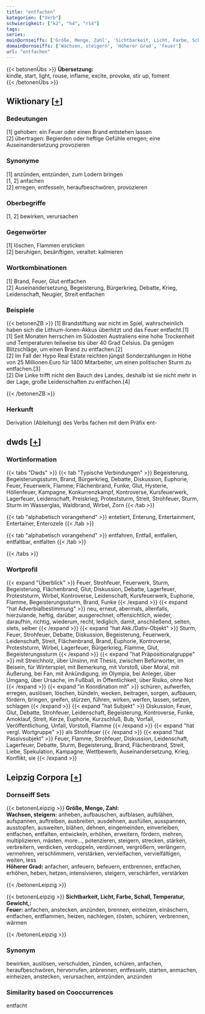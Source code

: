 ```yaml
---
title: "entfachen"
kategorien: ["Verb"]
schwierigkeit: ["k2", "h4", "r14"]
tags:
series:
mainDornseiffs: ['Größe, Menge, Zahl', 'Sichtbarkeit, Licht, Farbe, Schall, Temperatur, Gewicht,']
domainDornseiffs: ['Wachsen, steigern', 'Höherer Grad', 'Feuer']
url: "entfachen"
---
```


{{< betonenÜbs >}}
**Übersetzung:**  
kindle, start, light, rouse, inflame, excite, provoke, stir up, foment  
{{< /betonenÜbs >}}

## Wiktionary [[+](https://de.wiktionary.org/wiki/entfachen)]

### Bedeutungen
[1] gehoben: ein Feuer oder einen Brand entstehen lassen  
[2] übertragen: Begierden oder heftige Gefühle erregen; eine Auseinandersetzung provozieren  

### Synonyme
[1] anzünden, entzünden, zum Lodern bringen  
[1, 2] anfachen  
[2] erregen, entfesseln, heraufbeschwören, provozieren  

### Oberbegriffe
[1, 2] bewirken, verursachen  

### Gegenwörter
[1] löschen, Flammen ersticken  
[2] beruhigen, besänftigen, veraltet: kalmieren  

### Wortkombinationen
[1] Brand, Feuer, Glut entfachen  
[2] Auseinandersetzung, Begeisterung, Bürgerkrieg, Debatte, Krieg, Leidenschaft, Neugier, Streit entfachen  

### Beispiele
{{< betonenZB >}}
[1] Brandstiftung war nicht im Spiel, wahrscheinlich haben sich die Lithium-Ionen-Akkus überhitzt und das Feuer entfacht.[1]  
[1] Seit Monaten herrschen im Südosten Australiens eine hohe Trockenheit und Temperaturen teilweise bis über 40 Grad Celsius. Da genügen Blitzschläge, um einen Brand zu entfachen.[2]  
[2] Im Fall der Hypo Real Estate reichten jüngst Sonderzahlungen in Höhe von 25 Millionen Euro für 1400 Mitarbeiter, um einen politischen Sturm zu entfachen.[3]  
[2] Die Linke trifft nicht den Bauch des Landes, deshalb ist sie nicht mehr in der Lage, große Leidenschaften zu entfachen.[4]  

{{< /betonenZB >}}
### Herkunft
Derivation (Ableitung) des Verbs fachen mit dem Präfix ent-  



## dwds [[+](https://www.dwds.de/wb/entfachen)]

### Wortinformation
{{< tabs "Dwds" >}}
{{< tab "Typische Verbindungen" >}}
Begeisterung, Begeisterungssturm, Brand, Bürgerkrieg, Debatte, Diskussion, Euphorie, Feuer, Feuerwerk, Flamme, Flächenbrand, Funke, Glut, Hysterie, Höllenfeuer, Kampagne, Konkurrenzkampf, Kontroverse, Kursfeuerwerk, Lagerfeuer, Leidenschaft, Preiskrieg, Proteststurm, Streit, Strohfeuer, Sturm, Sturm im Wasserglas, Waldbrand, Wirbel, Zorn
{{< /tab >}}

{{< tab "alphabetisch vorangehend" >}}
entetiert, Enterung, Entertainment, Entertainer, Enterozele
{{< /tab >}}

{{< tab "alphabetisch vorangehend" >}}
entfahren, Entfall, entfallen, entfaltbar, entfalten
{{< /tab >}}

{{< /tabs >}}

### Wortprofil
{{< expand "Überblick" >}} Feuer, Strohfeuer, Feuerwerk, Sturm, Begeisterung, Flächenbrand, Glut, Diskussion, Debatte, Lagerfeuer, Proteststurm, Wirbel, Kontroverse, Leidenschaft, Kursfeuerwerk, Euphorie, Flamme, Begeisterungssturm, Brand, Funke {{< /expand >}}
{{< expand "hat Adverbialbestimmung" >}} neu, erneut, abermals, allenfalls, hierzulande, heftig, darüber, ausgerechnet, offensichtlich, wieder, daraufhin, richtig, wiederum, recht, lediglich, damit, anschließend, selten, stets, selber {{< /expand >}}
{{< expand "hat Akk./Dativ-Objekt" >}} Sturm, Feuer, Strohfeuer, Debatte, Diskussion, Begeisterung, Feuerwerk, Leidenschaft, Streit, Flächenbrand, Brand, Euphorie, Kontroverse, Proteststurm, Wirbel, Lagerfeuer, Bürgerkrieg, Flamme, Glut, Begeisterungssturm {{< /expand >}}
{{< expand "hat Präpositionalgruppe" >}} mit Streichholz, über Unsinn, mit Thesis, zwischen Befürworter, im Beisein, für Winterspiel, mit Bemerkung, mit Vorstoß, über Moral, mit Äußerung, bei Fan, mit Ankündigung, im Olympia, bei Anleger, über Umgang, über Ursache, im Fußball, in Öffentlichkeit, über Risiko, ohne Not {{< /expand >}}
{{< expand "in Koordination mit" >}} schüren, aufwerfen, erregen, auslösen, löschen, bündeln, wecken, beitragen, sorgen, aufbauen, fördern, bringen, greifen, stürzen, führen, wirken, werfen, lassen, setzen, schlagen {{< /expand >}}
{{< expand "hat Subjekt" >}} Diskussion, Feuer, Glut, Debatte, Strohfeuer, Leidenschaft, Begeisterung, Kontroverse, Funke, Amoklauf, Streit, Kerze, Euphorie, Kurzschluß, Bub, Vorfall, Veröffentlichung, Unfall, Vorstoß, Flamme {{< /expand >}}
{{< expand "hat vergl. Wortgruppe" >}} als Strohfeuer {{< /expand >}}
{{< expand "hat Passivsubjekt" >}} Feuer, Flamme, Strohfeuer, Diskussion, Leidenschaft, Lagerfeuer, Debatte, Sturm, Begeisterung, Brand, Flächenbrand, Streit, Liebe, Spekulation, Kampagne, Wettbewerb, Auseinandersetzung, Krieg, Konflikt, sie {{< /expand >}}

## Leipzig Corpora [[+](https://corpora.uni-leipzig.de/en/res?word=entfachen&corpusId=deu_newscrawl-public_2018)]

### Dornseiff Sets
{{< betonenLeipzig >}}
**Größe, Menge, Zahl:**  
**Wachsen, steigern:** anheben, aufbauschen, aufblasen, aufblähen, aufspannen, auftreiben, ausbreiten, ausdehnen, ausfüllen, ausspannen, ausstopfen, ausweiten, blähen, dehnen, eingemeinden, einverleiben, entfachen, entfalten, entwickeln, erhöhen, erweitern, fördern, mehren, multiplizieren, mästen, more..., potenzieren, steigern, strecken, stärken, verbreitern, verdicken, verdoppeln, verdünnen, vergrößern, verlängern, vermehren, verschlimmern, verstärken, vervielfachen, vervielfältigen, weiten, less  
**Höherer Grad:** anfachen, anfeuern, befeuern, entbrennen, entfachen, erhöhen, heben, hetzen, intensivieren, steigern, verschärfen, verstärken  

{{< /betonenLeipzig >}}


{{< betonenLeipzig >}}
**Sichtbarkeit, Licht, Farbe, Schall, Temperatur, Gewicht,:**  
**Feuer:** anfachen, anstecken, anzünden, brennen, einheizen, einäschern, entfachen, entflammen, heizen, nachlegen, rösten, schüren, verbrennen, wärmen  

{{< /betonenLeipzig >}}

### Synonym
bewirken, auslösen, verschulden, zünden, schüren, anfachen, heraufbeschwören, hervorrufen, anbrennen, entfesseln, starten, anmachen, einheizen, anstecken, verursachen, entzünden, anzünden


### Similarity based on Cooccurrences
entfacht

